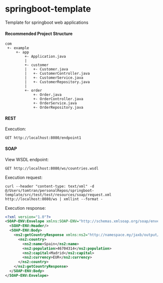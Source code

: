 # springboot-template
Template for springboot web applications

#### Recommended Project Structure
```
com
 +- example
     +- app
         +- Application.java
         |
         +- customer
         |   +- Customer.java
         |   +- CustomerController.java
         |   +- CustomerService.java
         |   +- CustomerRepository.java
         |
         +- order
             +- Order.java
             +- OrderController.java
             +- OrderService.java
             +- OrderRepository.java
```
#### REST
Execution:
```
GET http://localhost:8080/endpoint1
```

#### SOAP
View WSDL endpoint:
```
GET http://localhost:8080/ws/countries.wsdl
```
Execution request:
```
curl --header "content-type: text/xml" -d @/Users/tomtran/personalRepos/springboot-template/src/test/test/resources/soap/request.xml http://localhost:8080/ws | xmllint --format -
```
Execution response:
```xml
<?xml version="1.0"?>
<SOAP-ENV:Envelope xmlns:SOAP-ENV="http://schemas.xmlsoap.org/soap/envelope/">
  <SOAP-ENV:Header/>
  <SOAP-ENV:Body>
    <ns2:getCountryResponse xmlns:ns2="http://namespace.my/jaxb/output/">
      <ns2:country>
        <ns2:name>Spain</ns2:name>
        <ns2:population>46704314</ns2:population>
        <ns2:capital>Madrid</ns2:capital>
        <ns2:currency>EUR</ns2:currency>
      </ns2:country>
    </ns2:getCountryResponse>
  </SOAP-ENV:Body>
</SOAP-ENV:Envelope>
```